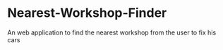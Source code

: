 # Nearest-Workshop-Finder
An web application to find the nearest workshop from the user to fix his cars 
